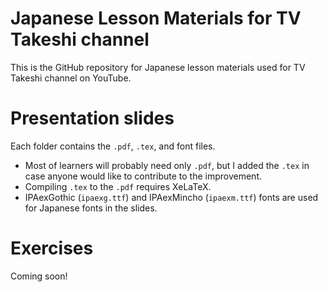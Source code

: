 # Japanese Lesson Materials for TV Takeshi channel

This is the GitHub repository for Japanese lesson materials used for TV Takeshi channel on YouTube.

# Presentation slides

Each folder contains the `.pdf`, `.tex`, and font files.

- Most of learners will probably need only `.pdf`, but I added the `.tex` in case anyone would like to contribute to the improvement.
- Compiling `.tex` to the `.pdf` requires XeLaTeX.
- IPAexGothic (`ipaexg.ttf`) and IPAexMincho (`ipaexm.ttf`) fonts are used for Japanese fonts in the slides.
  
# Exercises

Coming soon!